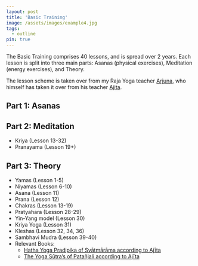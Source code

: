 ```yaml
---
layout: post
title: 'Basic Training'
image: /assets/images/example4.jpg
tags:
  - outline
pin: true
---
```


The Basic Training comprises 40 lessons, and is spread over 2 years. Each lesson is split into three main parts: Asanas (physical exercises), Meditation (energy exercises), and Theory. 

The lesson scheme is taken over from my Raja Yoga teacher [Arjuna](www.yogae.org), who himself has taken it over from his teacher [Ajita](https://rajayoga.home.xs4all.nl/EN/). 

## Part 1: Asanas

## Part 2: Meditation

- Kriya (Lesson 13-32)
- Pranayama (Lesson 19+)

## Part 3: Theory

- Yamas (Lesson 1-5)
- Niyamas (Lesson 6-10)
- Asana (Lesson 11)
- Prana (Lesson 12)
- Chakras (Lesson 13-19)
- Pratyahara (Lesson 28-29)
- Yin-Yang model (Lesson 30)
- Kriya Yoga (Lesson 31)
- Kleshas (Lesson 32, 34, 36)
- Sambhavi Mudra (Lesson 39-40)
- Relevant Books: 
  - [Hatha Yoga Pradipika of Svātmārāma according to Ajīta](https://www.lulu.com/shop/ajita/ha%C3%A1%C2%B9%C2%ADhayogaprad%C3%84%C2%ABpik%C3%84%C2%81-of-sv%C3%84%C2%81tm%C3%84%C2%81r%C3%84%C2%81ma-according-to-aj%C3%84%C2%ABta/ebook/product-21698912.html?page=1&pageSize=4)
  - [The Yoga Sūtra’s of Patañjali according to Ajīta](https://www.lulu.com/shop/ajita/the-yoga-s%C3%85%C2%ABtras-of-pata%C3%83%C2%B1jali-according-to-aj%C3%84%C2%ABta/ebook/product-21698953.html?page=1&pageSize=4)
